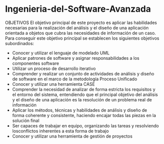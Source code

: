 # Ingenieria-del-Software-Avanzada
OBJETIVOS
El objetivo principal de este proyecto es aplicar las habilidades necesarias para la realización del análisis y el diseño de una aplicación orientada a objetos que cubra las necesidades de información de un caso. Para conseguir este objetivo principal se establecen los siguientes objetivos subordinados:
- Conocer y utilizar el lenguaje de modelado UML
- Aplicar patrones de software y asignar responsabilidades a los componentes software
- Utilizar un proceso de desarrollo iterativo
- Comprender y realizar un conjunto de actividades de análisis y diseño de software en el marco de la metodología Proceso Unificado
- Conocer y utilizar una herramienta CASE
- Comprender la necesidad de analizar de forma estricta los requisitos y el entorno del sistema, entendiendo que el principal objetivo del análisis y el diseño de una aplicación es la resolución de un problema real de información
- Aplicar los métodos, técnicas y habilidades de análisis y diseño de forma coherente y consistente, haciendo encajar todas las piezas en la solución final
- Ser capaces de trabajar en equipo, organizando las tareas y resolviendo losconflictos inherentes a esta forma de trabajo
- Conocer y utilizar una herramienta de gestión de proyectos
